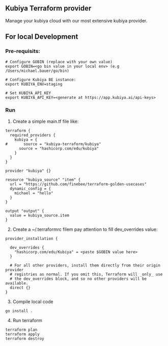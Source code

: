 ## Kubiya Terraform provider

Manage your kubiya cloud with our most extensive kubiya provider.


## For local Development

### Pre-requisits:
```
# Configure GOBIN (replace with your own value)
export GOBIN=<go bin value in your local env> (e.g /Users/michael.bauer/go/bin)

# Configure Kubiya BE instance:
export KUBIYA_ENV=staging

# Set KUBIYA_API_KEY
export KUBIYA_API_KEY=<generate at https://app.kubiya.ai/api-keys>
```

### Run
1. Create a simple main.tf file like:
```
terraform {
  required_providers {
    kubiya = {
#       source = "kubiya-terraform/kubiya"
      source = "hashicorp.com/edu/kubiya"
    }
  }
}

provider "kubiya" {}

resource "kubiya_source" "item" {
  url = "https://github.com/finebee/terraform-golden-usecases"
  dynamic_config = {
    michael = "hello"
  }
}

output "output" {
  value = kubiya_source.item
}
```

2. Create a ~/.terraformrc filem pay attention to fill dev_overrides value:
```
provider_installation {

  dev_overrides {
    "hashicorp.com/edu/Kubiya" = <paste $GOBIN value here>
  }

  # For all other providers, install them directly from their origin provider
  # registries as normal. If you omit this, Terraform will _only_ use
  # the dev_overrides block, and so no other providers will be available.
  direct {}
}
```

3. Compile local code
```
go install .
```

4. Run terraform
```
terraform plan
terraform apply
terraform destroy
```
